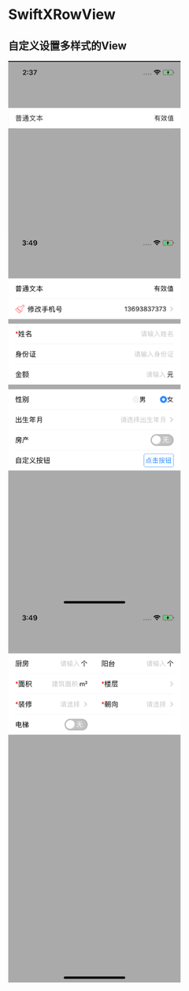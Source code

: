 # SwiftXRowView
## 自定义设置多样式的View

      
<a href="url"><img src="https://github.com/zhangxunyu/SwiftXRowView/blob/master/Images/image01.png" align="left" width="350" ></a>
<a href="url"><img src="https://github.com/zhangxunyu/SwiftXRowView/blob/master/Images/image02.png" align="left" width="350" ></a>
<a href="url"><img src="https://github.com/zhangxunyu/SwiftXRowView/blob/master/Images/image03.png" align="left" width="350" ></a>
